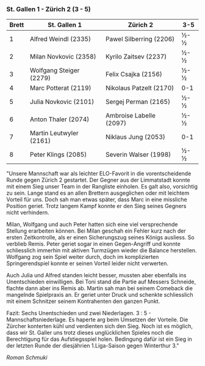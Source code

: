 ### St. Gallen 1 - Zürich 2 (3 - 5)

| Brett | St. Gallen 1            | Zürich 2                | 3-5 |
|-------|-------------------------|-------------------------|-----|
| 1     | Alfred Weindl (2335)    | Pawel Silberring (2206) | ½-½ |
| 2     | Milan Novkovic (2358)   | Kyrilo Zaitsev (2237)   | ½-½ |
| 3     | Wolfgang Steiger (2279) | Felix Csajka (2156)     | ½-½ |
| 4     | Marc Potterat (2119)    | Nikolaus Patzelt (2170) | 0-1 |
| 5     | Julia Novkovic (2101)   | Sergej Perman (2165)    | ½-½ |
| 6     | Anton Thaler (2074)     | Ambroise Labelle (2097) | ½-½ |
| 7     | Martin Leutwyler (2161) | Niklaus Jung (2053)     | 0-1 |
| 8     | Peter Klings (2085)     | Severin Walser (1998)   | ½-½ |

"Unsere Mannschaft war als leichter ELO-Favorit in die vorentscheidende Runde gegen Zürich 2 gestartet. Der Gegner aus
der Limmatstadt konnte mit einem Sieg unser Team in der Rangliste einholen. Es galt also, vorsichtig zu sein. Lange
stand es an allen Brettern ausgeglichen oder mit leichtem Vorteil für uns. Doch sah man etwas später, dass Marc in eine
missliche Position geriet. Trotz langem Kampf konnte er den Sieg seines Gegners nicht verhindern.

Milan, Wolfgang und auch Peter hatten sich eine viel versprechende Stellung erarbeiten können. Bei Milan geschah ein
Fehler kurz nach der ersten Zeitkontrolle, als er einen Sicherungszug seines Königs ausliess. So verblieb Remis. Peter
geriet sogar in einen Gegen-Angriff und konnte schliesslich immerhin mit aktiven Turmzügen wieder die Balance
herstellen. Wolfgang zog sein Spiel weiter durch, doch im komplizierten Springerendspiel konnte er seinen Vorteil leider
nicht verwerten.

Auch Julia und Alfred standen leicht besser, mussten aber ebenfalls ins Unentschieden einwilligen. Bei Toni stand die
Partie auf Messers Schneide, flachte dann aber ins Remis ab. Martin sah man bei seinem Comeback die mangelnde
Spielpraxis an. Er geriet unter Druck und schenkte schliesslich mit einem Schnitzer seinem Kontrahenten den ganzen
Punkt.

Fazit: Sechs Unentschieden und zwei Niederlagen. 3 : 5 - Mannschaftsniederlage. Es haperte arg beim Umsetzen der
Vorteile. Die Zürcher konterten kühl und verdienten sich den Sieg. Noch ist es möglich, dass wir St. Galler uns trotz
dieses unglücklichen Spieles noch die Berechtigung für das Aufstiegsspiel holen. Bedingung dafür ist ein Sieg in der
letzten Runde der diesjährien 1.Liga-Saison gegen Winterthur 3."

_Roman Schmuki_